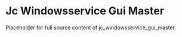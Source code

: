 # Jc Windowsservice Gui Master

Placeholder for full source content of jc_windowsservice_gui_master.